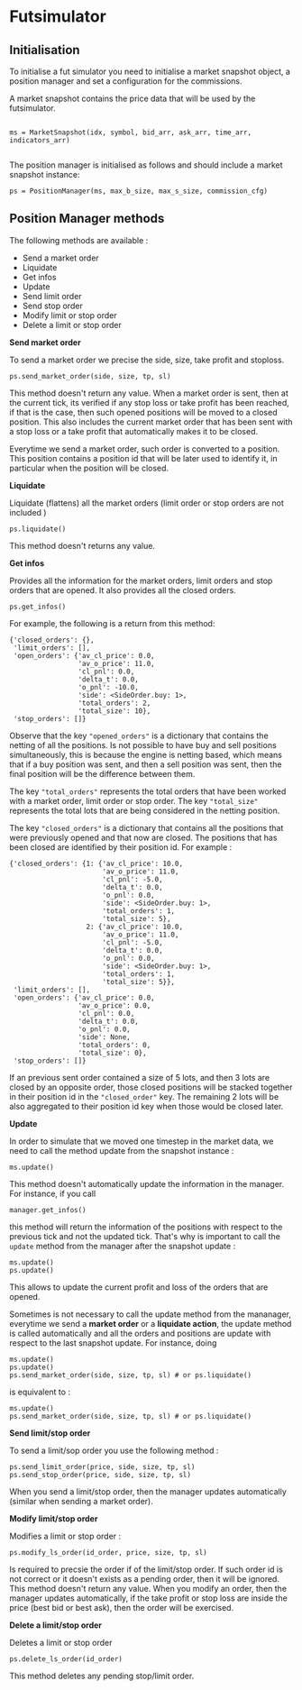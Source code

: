 # Futsimulator

## Initialisation
To initialise a fut simulator you need to initialise a market snapshot object, a position manager and set a configuration for the commissions. 

A market snapshot contains the price data that will be used by the futsimulator.

```

ms = MarketSnapshot(idx, symbol, bid_arr, ask_arr, time_arr, indicators_arr)
 
```

The position manager is initialised as follows and should include a market snapshot instance:

```
ps = PositionManager(ms, max_b_size, max_s_size, commission_cfg)
```


## Position Manager methods

The following methods are available :

- Send a market order
- Liquidate
- Get infos
- Update
- Send limit order
- Send stop order
- Modify limit or stop order
- Delete a limit or stop order

**Send market order**

To send a market order we precise the side, size, take profit and stoploss.

```
ps.send_market_order(side, size, tp, sl)
```
This method doesn't return any value. When a market order is sent, then at the current tick, its verified if any stop loss or take profit has been reached, if that is the case, then such opened positions will be moved to a closed position. This also includes the current market order that has been sent with a stop loss or a take profit that automatically makes it to be closed.

Everytime we send a market order, such order is converted to a position. This position contains a position id that will be later used to identify it, in particular when the position will be closed.

**Liquidate**

Liquidate (flattens) all the market orders (limit order or stop orders are not included )

```
ps.liquidate()
```

This method doesn't returns any value. 

**Get infos**

Provides all the information for the market orders, limit orders and stop orders that are opened. It also provides all the closed orders.

```
ps.get_infos()
```

For example, the following is a return from this method:
```
{'closed_orders': {},
 'limit_orders': [],
 'open_orders': {'av_cl_price': 0.0,
                 'av_o_price': 11.0,
                 'cl_pnl': 0.0,
                 'delta_t': 0.0,
                 'o_pnl': -10.0,
                 'side': <SideOrder.buy: 1>,
                 'total_orders': 2,
                 'total_size': 10},
 'stop_orders': []}
```

Observe that the key ```"opened_orders"``` is a dictionary that contains the netting of all the positions. Is not possible to have buy and sell positions simultaneously, this is because the engine is netting based, which means that if a buy position was sent, and then a sell position was sent, then the final position will be the difference between them.

The key `"total_orders"` represents the total orders that have been worked with a market order, limit order or stop order. The key `"total_size"` represents the total lots that are being considered in the netting position.

The key ```"closed_orders"``` is a dictionary that contains all the positions that were previously opened and that now are closed. The positions that has been closed are identified by their position id. For example  :

```
{'closed_orders': {1: {'av_cl_price': 10.0,
                       'av_o_price': 11.0,
                       'cl_pnl': -5.0,
                       'delta_t': 0.0,
                       'o_pnl': 0.0,
                       'side': <SideOrder.buy: 1>,
                       'total_orders': 1,
                       'total_size': 5},
                   2: {'av_cl_price': 10.0,
                       'av_o_price': 11.0,
                       'cl_pnl': -5.0,
                       'delta_t': 0.0,
                       'o_pnl': 0.0,
                       'side': <SideOrder.buy: 1>,
                       'total_orders': 1,
                       'total_size': 5}},
 'limit_orders': [],
 'open_orders': {'av_cl_price': 0.0,
                 'av_o_price': 0.0,
                 'cl_pnl': 0.0,
                 'delta_t': 0.0,
                 'o_pnl': 0.0,
                 'side': None,
                 'total_orders': 0,
                 'total_size': 0},
 'stop_orders': []}
 ```

 If an previous sent order contained a size of 5 lots, and then 3 lots are closed by an opposite order, those closed positions will be stacked together in their position id in the ```"closed_order"``` key. The remaining 2 lots will be also aggregated to their position id key when those would be closed later.

**Update**

In order to simulate that we moved one timestep in the market data, we need to call the method update from the snapshot instance :
```
ms.update()
```

This method doesn't automatically update the information in the manager. For instance, if you call 
```
manager.get_infos()
```
this method will return the information of the positions with respect to the previous tick and not the updated tick. That's why is important to call the ```update``` method from the manager after the snapshot update :

```
ms.update()
ps.update()
```

This allows to update the current profit and loss of the orders that are opened. 

Sometimes is not necessary to call the update method from the mananager, everytime we send a **market order** or a **liquidate action**, the update method is called automatically and all the orders and positions are update with respect to the last snapshot update. For instance, doing

```
ms.update()
ps.update()
ps.send_market_order(side, size, tp, sl) # or ps.liquidate()
```
is equivalent to :
```
ms.update()
ps.send_market_order(side, size, tp, sl) # or ps.liquidate()
```

**Send limit/stop order**

To send a limit/sop order you use the following method :
```
ps.send_limit_order(price, side, size, tp, sl)
ps.send_stop_order(price, side, size, tp, sl)

```
When you send a limit/stop order, then the manager updates automatically (similar when sending a market order).

**Modify limit/stop order**

Modifies a limit or stop order :
```
ps.modify_ls_order(id_order, price, size, tp, sl)
```
Is required to precsie the order if of the limit/stop order. If such order id is not correct or it 
doesn't exists as a pending order, then it will be ignored. This method doesn't return any value.
When you modify an order, then the manager updates automatically, if the take profit or stop loss are inside the price (best bid or best ask), then the order will be exercised.

**Delete a limit/stop order**

Deletes a limit or stop order

```
ps.delete_ls_order(id_order)
```

This method deletes any pending stop/limit order.